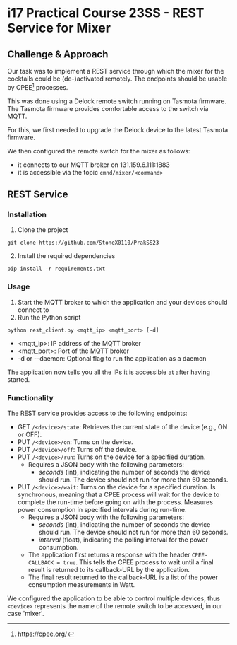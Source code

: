 # i17 Practical Course 23SS - REST Service for Mixer
## Challenge & Approach
Our task was to implement a REST service through which the mixer for the cocktails could be (de-)activated remotely.
The endpoints should be usable by CPEE[^1] processes.
[^1]: https://cpee.org/

This was done using a Delock remote switch running on Tasmota firmware.
The Tasmota firmware provides comfortable access to the switch via MQTT.

For this, we first needed to upgrade the Delock device to the latest Tasmota firmware.

We then configured the remote switch for the mixer as follows:
- it connects to our MQTT broker on 131.159.6.111:1883
- it is accessible via the topic `cmnd/mixer/<command>`

## REST Service
### Installation
1. Clone the project
```
git clone https://github.com/StoneX0110/PrakSS23
```
2. Install the required dependencies
```
pip install -r requirements.txt
```
### Usage
1. Start the MQTT broker to which the application and your devices should connect to
2. Run the Python script
```
python rest_client.py <mqtt_ip> <mqtt_port> [-d]
```
- <mqtt_ip>: IP address of the MQTT broker
- <mqtt_port>: Port of the MQTT broker
- -d or --daemon: Optional flag to run the application as a daemon
  
The application now tells you all the IPs it is accessible at after having started.

### Functionality
The REST service provides access to the following endpoints:
- GET `/<device>/state`: Retrieves the current state of the device (e.g., ON or OFF).
- PUT `/<device>/on`: Turns on the device.
- PUT `/<device>/off`: Turns off the device.
- PUT `/<device>/run`: Turns on the device for a specified duration.
  - Requires a JSON body with the following parameters:
      - *seconds* (int), indicating the number of seconds the device should run.
      The device should not run for more than 60 seconds.
- PUT `/<device>/wait`: Turns on the device for a specified duration. Is synchronous, meaning that a CPEE process will wait for the device to complete the run-time before going on with the process.
  Measures power consumption in specified intervals during run-time.
  - Requires a JSON body with the following parameters:
    - *seconds* (int), indicating the number of seconds the device should run.
    The device should not run for more than 60 seconds.
    - *interval* (float), indicating the polling interval for the power consumption.
  - The application first returns a response with the header `CPEE-CALLBACK = true`. This tells the CPEE process to wait until a final result is returned to its callback-URL by the application.
  - The final result returned to the callback-URL is a list of the power consumption measurements in Watt.

We configured the application to be able to control multiple devices, thus `<device>` represents the name of the remote switch to be accessed, in our case 'mixer'.

